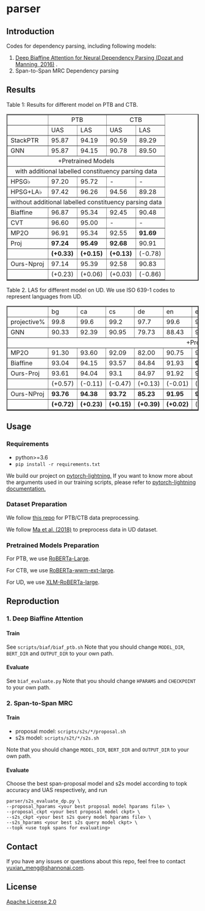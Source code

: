 # parser
## Introduction
Codes for dependency parsing, including following models:
1. [Deep Biaffine Attention for Neural Dependency Parsing (Dozat and Manning, 2016)](https://arxiv.org/abs/1611.01734) .
1. Span-to-Span MRC Dependency parsing

## Results
Table 1: Results for different model on PTB and CTB.
<table border=2>
   <tr>
      <td></td>
      <td align='center' colspan="2">PTB</td>
      <td align='center' colspan="2">CTB</td> 
   </tr>
   <tr>
      <td></td>
      <td>UAS</td>
      <td>LAS</td>
      <td>UAS</td>
      <td>LAS</td>
   </tr>
   <tr>
      <td>StackPTR</td>
      <td>95.87</td>
      <td>94.19</td>
      <td>90.59</td>
      <td>89.29</td>
   </tr>
   <tr>
      <td>GNN</td>
      <td>95.87</td>
      <td>94.15</td>
      <td>90.78</td>
      <td>89.50</td>
   </tr>
   <tr>
      <td align='center' colspan="5">    +Pretrained Models</td>
   </tr>
   <tr>
      <td align="center" colspan="5"> with additional labelled constituency parsing data</td>
   </tr>
   <tr>
      <td>HPSG&#x266d</td>
      <td>97.20</td>
      <td>95.72</td>
      <td>-</td>
      <td>-</td>
   </tr>
   <tr>
      <td>HPSG+LA&#x266d</td>
      <td>97.42</td>
      <td>96.26</td>
      <td>94.56</td>
      <td>89.28</td>
   </tr>
   <tr>
   <td align="center" colspan="5"> without additional labelled constituency parsing data</td>
   </tr>
   <tr>
      <td>Biaffine</td>
      <td>96.87</td>
      <td>95.34</td>
      <td>92.45</td>
      <td>90.48</td>
   </tr>
   <tr>
      <td>CVT</td>
      <td>96.60</td>
      <td>95.00</td>
      <td>-</td>
      <td>-</td>
   </tr>
   <tr>
      <td>MP2O</td>
      <td>96.91</td>
      <td>95.34</td>
      <td>92.55</td>
      <td><b>91.69</b></td>
   </tr>
   <tr>
      <td>Proj</td>
      <td><b>97.24</b></td>
      <td><b>95.49</b></td>
      <td><b>92.68</b></td>
      <td>90.91</td>
   </tr>
   <tr>
      <td></td>
      <td><b>(+0.33)</b></td>
      <td><b>(+0.15)</b></td>
      <td><b>(+0.13)</b></td>
      <td>(-0.78)</td>
   </tr>
   <tr>
      <td>Ours-Nproj</td>
      <td>97.14</td>
      <td>95.39</td>
      <td>92.58</td>
      <td>90.83</td>
   </tr>
   <tr>
      <td></td>
      <td>(+0.23)</td>
      <td>(+0.06)</td>
      <td>(+0.03)</td>
      <td>(-0.86)</td>
   </tr>
   
</table>


Table 2. LAS for different model on UD. We use ISO 639-1 codes
to represent languages from UD.
<table border=2>
    <tr>
        <td></td>
        <td>bg</td>
        <td>ca</td>
        <td>cs</td>
        <td>de</td>
        <td>en</td>
        <td>es</td>
        <td>fr</td>
        <td>it</td>
        <td>nl</td>
        <td>no</td>
        <td>ro</td>
        <td>ru</td>
        <td>Avg.</td>
    </tr>
    <tr>
        <td>projective%</td>
        <td>99.8</td>
        <td>99.6</td>
        <td>99.2</td>
        <td>97.7</td>
        <td>99.6</td>
        <td>99.6</td>
        <td>99.7</td>
        <td>99.8</td>
        <td>99.4</td>
        <td>99.3</td>
        <td>99.4</td>
        <td>99.2</td>
        <td>99.4</td>
    </tr>
    <tr>
        <td>GNN</td>
        <td>90.33</td>
        <td>92.39</td> 
        <td>90.95</td> 
        <td>79.73</td>
        <td>88.43</td>
        <td>91.56</td>
        <td>87.23</td>
        <td>92.44</td> 
        <td>88.57</td>
        <td>89.38</td> 
        <td>85.26</td> 
        <td>91.20</td>
        <td>89.37</td>
    </tr>
    <tr>
        <td align="center" colspan="14"> +Pretrained Models</td> 
    </tr>
    <tr>
        <td>MP2O</td> 
        <td>91.30</td> 
        <td>93.60</td> 
        <td>92.09</td>
        <td>82.00</td> 
        <td>90.75</td> 
        <td>92.62</td> 
        <td>89.32</td>
        <td>93.66</td> 
        <td>91.21</td>
        <td>91.74</td> 
        <td>86.40</td> 
        <td>92.61</td> 
        <td>91.02</td>
    </tr> 
    <tr>
        <td>Biaffine</td>
        <td>93.04</td>
        <td>94.15</td>
        <td> 93.57 </td>
        <td>84.84</td>
        <td>91.93</td>
        <td><b>92.64</b></td>
        <td>91.64</td>
        <td>94.07</td>
        <td>92.78</td>
        <td>94.17</td>
        <td>88.66</td>
        <td> 94.91 </td>
        <td>92.15</td>
    </tr>  
    <tr>
        <td>Ours-Proj</td>
        <td>93.61</td>
        <td>94.04</td>
        <td>93.1</td>
        <td>84.97</td>
        <td>91.92</td>
        <td>92.32</td>
        <td>91.69</td>
        <td>94.86</td>
        <td>92.51</td>
        <td>94.07</td>
        <td>88.76</td>
        <td>94.66</td>
        <td>92.21</td>
    </tr> 
    <tr>
    <td></td>
        <td>(+0.57)</td>
        <td>(-0.11)</td>
        <td> (-0.47) </td>
        <td> (+0.13) </td>
        <td> (-0.01) </td>
        <td> (-0.32) </td>
        <td> (+0.05) </td>
        <td><b>(+0.79)</b></td>
        <td> (-0.27) </td>
        <td> (-0.10) </td>
        <td> <b>(+0.10)</b> </td>
        <td> (-0.25) </td>
        <td> (+0.06)
    </tr>
    <tr>
        <td>Ours-NProj</td>
        <td> <b>93.76</b></td>
        <td> <b>94.38</b></td>
        <td> <b>93.72</b> </td>
        <td> <b>85.23</b> </td>
        <td> <b>91.95</b> </td>
        <td> <b>92.62</b> </td>
        <td> <b>91.76</b> </td>
        <td> 94.79 </td>
        <td> <b>92.97</b></td>
        <td> <b>94.50</b> </td>
        <td> 88.67 </td>
        <td> <b>95.00</b> </td>
        <td> <b>92.45</b></td>
    </tr>
    <tr>
    <td></td> 
    <td><b>(+0.72)</b></td>
    <td> <b>(+0.23)</b> </td>
    <td> <b>(+0.15)</b> </td>
    <td> <b>(+0.39)</b> </td>
    <td> <b>(+0.02)</b> </td>
    <td> (-0.02) </td>
    <td> <b>(+0.12)</b> </td>
    <td> (+0.72) </td>
    <td> <b>(+0.19)</b> </td>
    <td> <b>(+0.33)</b> </td>
    <td> (+0.01) </td>
    <td> <b>(+0.09)</b> </td>
    <td> (<b>+0.30</b>)</td>
    </tr>
</table>


## Usage
### Requirements
* python>=3.6
* `pip install -r requirements.txt`

We build our project on [pytorch-lightning.](https://github.com/PyTorchLightning/pytorch-lightning)
If you want to know more about the arguments used in our training scripts, please 
refer to [pytorch-lightning documentation.](https://pytorch-lightning.readthedocs.io/en/latest/)

### Dataset Preparation
We follow [this repo](https://github.com/hankcs/TreebankPreprocessing) for PTB/CTB data preprocessing.

We follow [Ma et al. (2018)](https://arxiv.org/abs/1805.01087) to preprocess data in UD dataset.

### Pretrained Models Preparation
For PTB, we use [RoBERTa-Large](https://huggingface.co/roberta-large).

For CTB, we use [RoBERTa-wwm-ext-large](https://huggingface.co/hfl/chinese-roberta-wwm-ext).

For UD, we use [XLM-RoBERTa-large](https://huggingface.co/xlm-roberta-large).

## Reproduction
### 1. Deep Biaffine Attention
#### Train
See `scripts/biaf/biaf_ptb.sh`
Note that you should change `MODEL_DIR`, `BERT_DIR` and `OUTPUT_DIR` to your own path.
#### Evaluate
See `biaf_evaluate.py`
Note that you should change `HPARAMS` and `CHECKPOINT` to your own path.

### 2. Span-to-Span MRC
#### Train
* proposal model: `scripts/s2s/*/proposal.sh`
* s2s model: `scripts/s2t/*/s2s.sh`

Note that you should change `MODEL_DIR`, `BERT_DIR` and `OUTPUT_DIR` to your own path.

#### Evaluate
Choose the best span-proposal model and s2s model according to topk accuracy and UAS respectively, and run
```
parser/s2s_evaluate_dp.py \
--proposal_hparams <your best proposal model hparams file> \
--proposal_ckpt <your best proposal model ckpt> \
--s2s_ckpt <your best s2s query model hparams file> \
--s2s_hparams <your best s2s query model ckpt> \
--topk <use topk spans for evaluating>
```

## Contact
If you have any issues or questions about this repo, feel free to contact yuxian_meng@shannonai.com.

## License
[Apache License 2.0](LICENSE) 